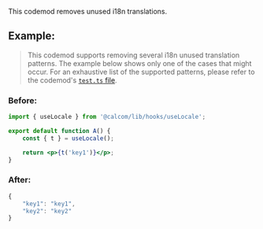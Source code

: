 

This codemod removes unused i18n translations.

## Example:

> This codemod supports removing several i18n unused translation patterns. The example below shows only one of the cases that might occur. For an exhaustive list of the supported patterns, please refer to the codemod's [`test.ts` file](./test.ts).

### Before:

```jsx
import { useLocale } from '@calcom/lib/hooks/useLocale';

export default function A() {
	const { t } = useLocale();

	return <p>{t('key1')}</p>;
}
```

### After:

```jsx
{
	"key1": "key1",
	"key2": "key2"
}
```